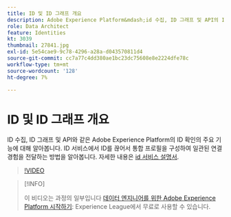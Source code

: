 ```yaml
---
title: ID 및 ID 그래프 개요
description: Adobe Experience Platform&mdash;id 수집, ID 그래프 및 API의 ID 확인의 주요 기능에 대해 알아봅니다. ID 서비스에서 ID를 끊어서 통합 프로필을 구성하여 일관된 연결 경험을 전달하는 방법을 알아봅니다.
role: Data Architect
feature: Identities
kt: 3039
thumbnail: 27841.jpg
exl-id: 5e54cae9-9c78-4296-a28a-d043570811d4
source-git-commit: cc7a77c4dd380ae1bc23dc75608e8e2224dfe78c
workflow-type: tm+mt
source-wordcount: '128'
ht-degree: 7%

---
```


# ID 및 ID 그래프 개요

ID 수집, ID 그래프 및 API와 같은 Adobe Experience Platform의 ID 확인의 주요 기능에 대해 알아봅니다. ID 서비스에서 ID를 끊어서 통합 프로필을 구성하여 일관된 연결 경험을 전달하는 방법을 알아봅니다. 자세한 내용은 [id 서비스 설명서](https://experienceleague.adobe.com/docs/experience-platform/sources/home.html?lang=ko).

>[!VIDEO](https://video.tv.adobe.com/v/27841?quality=12&learn=on)

>[!INFO]
>
> 이 비디오는 과정의 일부입니다 [데이터 엔지니어를 위한 Adobe Experience Platform 시작하기](https://experienceleague.adobe.com/?recommended=ExperiencePlatform-D-1-2020.2): Experience League에서 무료로 사용할 수 있습니다.

